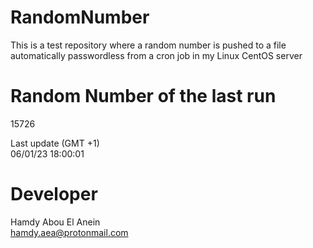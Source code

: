 # RandomNumber    
This is a test repository where a random number is pushed to a file automatically passwordless from a cron job in my Linux CentOS server    
# Random Number of the last run   
15726
      
Last update (GMT +1)    
06/01/23 18:00:01
# Developer    
Hamdy Abou El Anein   
hamdy.aea@protonmail.com
